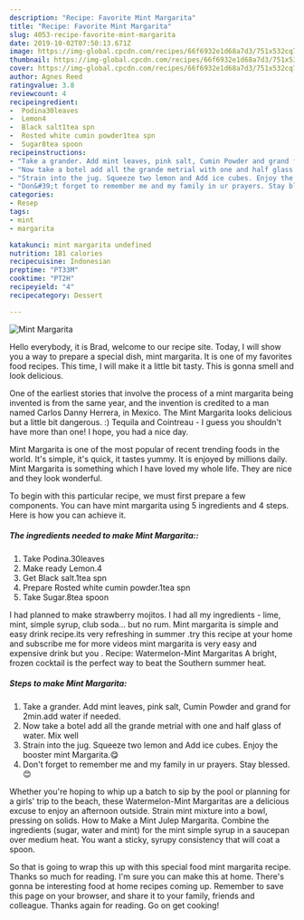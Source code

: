 ```yaml
---
description: "Recipe: Favorite Mint Margarita"
title: "Recipe: Favorite Mint Margarita"
slug: 4053-recipe-favorite-mint-margarita
date: 2019-10-02T07:50:13.671Z
image: https://img-global.cpcdn.com/recipes/66f6932e1d68a7d3/751x532cq70/mint-margarita-recipe-main-photo.jpg
thumbnail: https://img-global.cpcdn.com/recipes/66f6932e1d68a7d3/751x532cq70/mint-margarita-recipe-main-photo.jpg
cover: https://img-global.cpcdn.com/recipes/66f6932e1d68a7d3/751x532cq70/mint-margarita-recipe-main-photo.jpg
author: Agnes Reed
ratingvalue: 3.8
reviewcount: 4
recipeingredient:
-  Podina30leaves
-  Lemon4
-  Black salt1tea spn
-  Rosted white cumin powder1tea spn
-  Sugar8tea spoon
recipeinstructions:
- "Take a grander. Add mint leaves, pink salt, Cumin Powder and grand for 2min.add water if needed."
- "Now take a botel add all the grande metrial with one and half glass of water. Mix well"
- "Strain into the jug. Squeeze two lemon and Add ice cubes. Enjoy the booster mint Margarita.😋"
- "Don&#39;t forget to remember me and my family in ur prayers. Stay blessed. 😊"
categories:
- Resep
tags:
- mint
- margarita

katakunci: mint margarita undefined
nutrition: 181 calories
recipecuisine: Indonesian
preptime: "PT33M"
cooktime: "PT2H"
recipeyield: "4"
recipecategory: Dessert

---
```



![Mint Margarita](https://img-global.cpcdn.com/recipes/66f6932e1d68a7d3/751x532cq70/mint-margarita-recipe-main-photo.jpg)

Hello everybody, it is Brad, welcome to our recipe site. Today, I will show you a way to prepare a special dish, mint margarita. It is one of my favorites food recipes. This time, I will make it a little bit tasty. This is gonna smell and look delicious.

One of the earliest stories that involve the process of a mint margarita being invented is from the same year, and the invention is credited to a man named Carlos Danny Herrera, in Mexico. The Mint Margarita looks delicious but a little bit dangerous. :) Tequila and Cointreau - I guess you shouldn&#39;t have more than one! I hope, you had a nice day.

Mint Margarita is one of the most popular of recent trending foods in the world. It's simple, it's quick, it tastes yummy. It is enjoyed by millions daily. Mint Margarita is something which I have loved my whole life. They are nice and they look wonderful.


To begin with this particular recipe, we must first prepare a few components. You can have mint margarita using 5 ingredients and 4 steps. Here is how you can achieve it.

##### The ingredients needed to make Mint Margarita::

1. Take  Podina.30leaves
1. Make ready  Lemon.4
1. Get  Black salt.1tea spn
1. Prepare  Rosted white cumin powder.1tea spn
1. Take  Sugar.8tea spoon


I had planned to make strawberry mojitos. I had all my ingredients - lime, mint, simple syrup, club soda… but no rum. Mint margarita is simple and easy drink recipe.its very refreshing in summer .try this recipe at your home and subscribe me for more videos mint margarita is very easy and expensive drink but you . Recipe: Watermelon-Mint Margaritas A bright, frozen cocktail is the perfect way to beat the Southern summer heat. 

##### Steps to make Mint Margarita:

1. Take a grander. Add mint leaves, pink salt, Cumin Powder and grand for 2min.add water if needed.
1. Now take a botel add all the grande metrial with one and half glass of water. Mix well
1. Strain into the jug. Squeeze two lemon and Add ice cubes. Enjoy the booster mint Margarita.😋
1. Don&#39;t forget to remember me and my family in ur prayers. Stay blessed. 😊


Whether you&#39;re hoping to whip up a batch to sip by the pool or planning for a girls&#39; trip to the beach, these Watermelon-Mint Margaritas are a delicious excuse to enjoy an afternoon outside. Strain mint mixture into a bowl, pressing on solids. How to Make a Mint Julep Margarita. Combine the ingredients (sugar, water and mint) for the mint simple syrup in a saucepan over medium heat. You want a sticky, syrupy consistency that will coat a spoon. 

So that is going to wrap this up with this special food mint margarita recipe. Thanks so much for reading. I'm sure you can make this at home. There's gonna be interesting food at home recipes coming up. Remember to save this page on your browser, and share it to your family, friends and colleague. Thanks again for reading. Go on get cooking!
